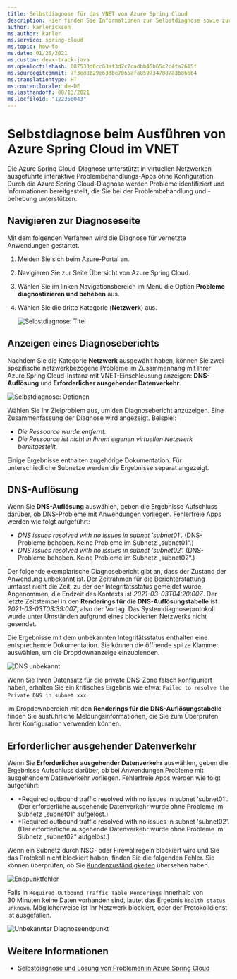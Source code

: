 ```yaml
---
title: Selbstdiagnose für das VNET von Azure Spring Cloud
description: Hier finden Sie Informationen zur Selbstdiagnose sowie zur Behebung von Problemen im Zusammenhang mit Azure Spring Cloud im VNET.
author: karlerickson
ms.author: karler
ms.service: spring-cloud
ms.topic: how-to
ms.date: 01/25/2021
ms.custom: devx-track-java
ms.openlocfilehash: 087533d0cc63af3d2c7cadbb45b65c2c4fa2615f
ms.sourcegitcommit: 7f3ed8b29e63dbe7065afa8597347887a3b866b4
ms.translationtype: HT
ms.contentlocale: de-DE
ms.lasthandoff: 08/13/2021
ms.locfileid: "122350043"
---
```

# <a name="self-diagnose-running-azure-spring-cloud-in-vnet"></a>Selbstdiagnose beim Ausführen von Azure Spring Cloud im VNET
Die Azure Spring Cloud-Diagnose unterstützt in virtuellen Netzwerken ausgeführte interaktive Problembehandlungs-Apps ohne Konfiguration. Durch die Azure Spring Cloud-Diagnose werden Probleme identifiziert und Informationen bereitgestellt, die Sie bei der Problembehandlung und -behebung unterstützen.

## <a name="navigate-to-the-diagnostics-page"></a>Navigieren zur Diagnoseseite
Mit dem folgenden Verfahren wird die Diagnose für vernetzte Anwendungen gestartet.
1. Melden Sie sich beim Azure-Portal an.
1. Navigieren Sie zur Seite Übersicht von Azure Spring Cloud.
1. Wählen Sie im linken Navigationsbereich im Menü die Option **Probleme diagnostizieren und beheben** aus.
1. Wählen Sie die dritte Kategorie (**Netzwerk**) aus.

   ![Selbstdiagnose: Titel](media/spring-cloud-self-diagnose-vnet/self-diagostic-title.png)

## <a name="view-a-diagnostic-report"></a>Anzeigen eines Diagnoseberichts

Nachdem Sie die Kategorie **Netzwerk** ausgewählt haben, können Sie zwei spezifische netzwerkbezogene Probleme im Zusammenhang mit Ihrer Azure Spring Cloud-Instanz mit VNET-Einschleusung anzeigen: **DNS-Auflösung** und **Erforderlicher ausgehender Datenverkehr**.

   ![Selbstdiagnose: Optionen](media/spring-cloud-self-diagnose-vnet/self-diagostic-dns-req-outbound-options.png)

Wählen Sie Ihr Zielproblem aus, um den Diagnosebericht anzuzeigen. Eine Zusammenfassung der Diagnose wird angezeigt. Beispiel:

* *Die Ressource wurde entfernt.*
* *Die Ressource ist nicht in Ihrem eigenen virtuellen Netzwerk bereitgestellt.*

Einige Ergebnisse enthalten zugehörige Dokumentation. Für unterschiedliche Subnetze werden die Ergebnisse separat angezeigt.

## <a name="dns-resolution"></a>DNS-Auflösung

Wenn Sie **DNS-Auflösung** auswählen, geben die Ergebnisse Aufschluss darüber, ob DNS-Probleme mit Anwendungen vorliegen.  Fehlerfreie Apps werden wie folgt aufgeführt:

* *DNS issues resolved with no issues in subnet 'subnet01'.* (DNS-Probleme behoben. Keine Probleme im Subnetz „subnet01“.)
* *DNS issues resolved with no issues in subnet 'subnet02'.* (DNS-Probleme behoben. Keine Probleme im Subnetz „subnet02“.)

Der folgende exemplarische Diagnosebericht gibt an, dass der Zustand der Anwendung unbekannt ist. Der Zeitrahmen für die Berichterstattung umfasst nicht die Zeit, zu der der Integritätsstatus gemeldet wurde.  Angenommen, die Endzeit des Kontexts ist *2021-03-03T04:20:00Z*. Der letzte Zeitstempel in den **Renderings für die DNS-Auflösungstabelle** ist *2021-03-03T03:39:00Z*, also der Vortag. Das Systemdiagnoseprotokoll wurde unter Umständen aufgrund eines blockierten Netzwerks nicht gesendet.

Die Ergebnisse mit dem unbekannten Integritätsstatus enthalten eine entsprechende Dokumentation.  Sie können die öffnende spitze Klammer auswählen, um die Dropdownanzeige einzublenden.

![DNS unbekannt](media/spring-cloud-self-diagnose-vnet/self-diagostic-dns-unknown.png)

Wenn Sie Ihren Datensatz für die private DNS-Zone falsch konfiguriert haben, erhalten Sie ein kritisches Ergebnis wie etwa: `Failed to resolve the Private DNS in subnet xxx`.

Im Dropdownbereich mit den **Renderings für die DNS-Auflösungstabelle** finden Sie ausführliche Meldungsinformationen, die Sie zum Überprüfen Ihrer Konfiguration verwenden können.

## <a name="required-outbound-traffic"></a>Erforderlicher ausgehender Datenverkehr

Wenn Sie **Erforderlicher ausgehender Datenverkehr** auswählen, geben die Ergebnisse Aufschluss darüber, ob bei Anwendungen Probleme mit ausgehendem Datenverkehr vorliegen.  Fehlerfreie Apps werden wie folgt aufgeführt:

* *Required outbound traffic resolved with no issues in subnet 'subnet01'. (Der erforderliche ausgehende Datenverkehr wurde ohne Probleme im Subnetz „subnet01“ aufgelöst.)
* *Required outbound traffic resolved with no issues in subnet 'subnet02'. (Der erforderliche ausgehende Datenverkehr wurde ohne Probleme im Subnetz „subnet02“ aufgelöst.)

Wenn ein Subnetz durch NSG- oder Firewallregeln blockiert wird und Sie das Protokoll nicht blockiert haben, finden Sie die folgenden Fehler. Sie können überprüfen, ob Sie [Kundenzuständigkeiten](./vnet-customer-responsibilities.md) übersehen haben.

![Endpunktfehler](media/spring-cloud-self-diagnose-vnet/self-diagostic-endpoint-failed.png)

Falls in `Required Outbound Traffic Table Renderings` innerhalb von 30 Minuten keine Daten vorhanden sind, lautet das Ergebnis `health status unknown`.
Möglicherweise ist Ihr Netzwerk blockiert, oder der Protokolldienst ist ausgefallen.

![Unbekannter Diagnoseendpunkt](media/spring-cloud-self-diagnose-vnet/self-diagostic-endpoint-unknown.png)

## <a name="see-also"></a>Weitere Informationen

* [Selbstdiagnose und Lösung von Problemen in Azure Spring Cloud](./how-to-self-diagnose-solve.md)

